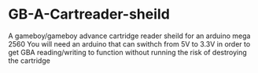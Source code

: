 # GB-A-Cartreader-sheild
A gameboy/gameboy advance cartridge reader sheild for an arduino mega 2560
You will need an arduino that can swithch from 5V to 3.3V in order to get GBA reading/writing to function without running the risk of destroying the cartridge
